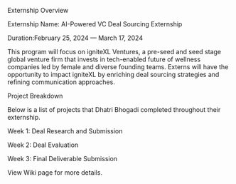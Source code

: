 Externship Overview

Externship Name: AI-Powered VC Deal Sourcing Externship

Duration:February 25, 2024 — March 17, 2024


This program will focus on igniteXL Ventures, a pre-seed and seed stage global venture firm that invests in tech-enabled future of wellness companies led by female and diverse founding teams. Externs will have the opportunity to impact igniteXL by enriching deal sourcing strategies and refining communication approaches.

Project Breakdown

Below is a list of projects that Dhatri Bhogadi completed throughout their externship.

 Week 1: Deal Research and Submission
 
 Week 2: Deal Evaluation
 
 Week 3: Final Deliverable Submission

 View Wiki page for more details.

